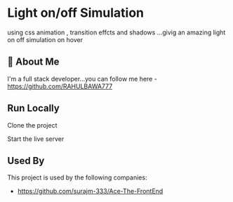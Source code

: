 
#  Light on/off Simulation
using css animation , transition effcts and shadows ...givig an amazing light on off simulation on hover

## 🚀 About Me
I'm a full stack developer...you can follow me here -https://github.com/RAHULBAWA777


## Run Locally

Clone the project


Start the live server


## Used By

This project is used by the following companies:

- https://github.com/surajm-333/Ace-The-FrontEnd